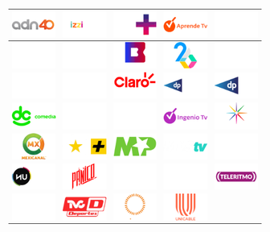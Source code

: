 | ![](https://raw.githubusercontent.com/RevGear/logo/master/Countries/MX/ADN40.png) | ![](https://raw.githubusercontent.com/RevGear/logo/master/Countries/MX/Afizzionados.png) | ![](https://raw.githubusercontent.com/RevGear/logo/master/Countries/MX/APlus.png) | ![](https://raw.githubusercontent.com/RevGear/logo/master/Countries/MX/AprendeTV.png) | ![](https://raw.githubusercontent.com/RevGear/logo/master/Countries/MX/AyMSports.png) | 
|:---:|:---:|:---:|:---:|:---:| 
| ![](https://raw.githubusercontent.com/RevGear/logo/master/Countries/MX/Azteca7.png) | ![](https://raw.githubusercontent.com/RevGear/logo/master/Countries/MX/Bandamax.png) | ![](https://raw.githubusercontent.com/RevGear/logo/master/Countries/MX/BitMe.png) | ![](https://raw.githubusercontent.com/RevGear/logo/master/Countries/MX/Canal26.png) | ![](https://raw.githubusercontent.com/RevGear/logo/master/Countries/MX/Canal5.png) | 
| ![](https://raw.githubusercontent.com/RevGear/logo/master/Countries/MX/CinemaPlatino.png) | ![](https://raw.githubusercontent.com/RevGear/logo/master/Countries/MX/CineMexicano.png) | ![](https://raw.githubusercontent.com/RevGear/logo/master/Countries/MX/ClaroSports.png) | ![](https://raw.githubusercontent.com/RevGear/logo/master/Countries/MX/DePeliculaClasico.png) | ![](https://raw.githubusercontent.com/RevGear/logo/master/Countries/MX/DePeliculaPlus.png) | 
| ![](https://raw.githubusercontent.com/RevGear/logo/master/Countries/MX/DistritoComedia.png) | ![](https://raw.githubusercontent.com/RevGear/logo/master/Countries/MX/GoldenPlus.png) | ![](https://raw.githubusercontent.com/RevGear/logo/master/Countries/MX/GoldenPremier.png) | ![](https://raw.githubusercontent.com/RevGear/logo/master/Countries/MX/IngenioTV.png) | ![](https://raw.githubusercontent.com/RevGear/logo/master/Countries/MX/LasEstrellas.png) | 
| ![](https://raw.githubusercontent.com/RevGear/logo/master/Countries/MX/Mexicanal.png) | ![](https://raw.githubusercontent.com/RevGear/logo/master/Countries/MX/MultimediosPlus.png) | ![](https://raw.githubusercontent.com/RevGear/logo/master/Countries/MX/MultiPremier.png) | ![](https://raw.githubusercontent.com/RevGear/logo/master/Countries/MX/MVSTV.png) | ![](https://raw.githubusercontent.com/RevGear/logo/master/Countries/MX/Nueve.png) | 
| ![](https://raw.githubusercontent.com/RevGear/logo/master/Countries/MX/NUMusic.png) | ![](https://raw.githubusercontent.com/RevGear/logo/master/Countries/MX/Panico.png) | ![](https://raw.githubusercontent.com/RevGear/logo/master/Countries/MX/TeleHit.png) | ![](https://raw.githubusercontent.com/RevGear/logo/master/Countries/MX/TelehitMusica.png) | ![](https://raw.githubusercontent.com/RevGear/logo/master/Countries/MX/Teleritmo.png) | 
| ![](https://raw.githubusercontent.com/RevGear/logo/master/Countries/MX/TVC.png) | ![](https://raw.githubusercontent.com/RevGear/logo/master/Countries/MX/TVCDeportes.png) | ![](https://raw.githubusercontent.com/RevGear/logo/master/Countries/MX/TVUNAM.png) | ![](https://raw.githubusercontent.com/RevGear/logo/master/Countries/MX/Unicable.png)  | 
